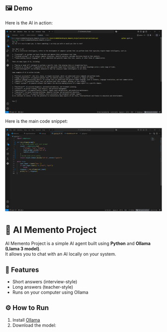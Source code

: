 ## 🖼 Demo

Here is the AI in action:

![AI Demo](demo.png)

Here is the main code snippet:

![Code Snippet](code.png)

# 🤖 AI Memento Project

AI Memento Project is a simple AI agent built using **Python** and **Ollama (Llama 3 model)**.  
It allows you to chat with an AI locally on your system.  

## 🚀 Features
- Short answers (interview-style)  
- Long answers (teacher-style)  
- Runs on your computer using Ollama  

## ⚙️ How to Run
1. Install [Ollama](https://ollama.com/download)  
2. Download the model:  
